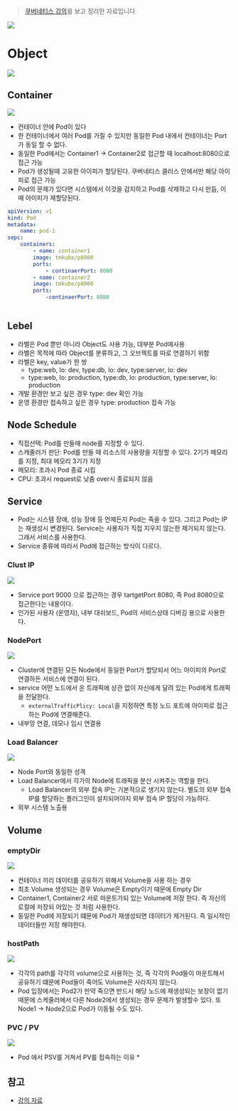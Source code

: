 > [쿠버네티스 강의](https://kubetm.github.io/practice/beginner/gettingstarted-kubernetes/)를 보고 정리한 자료입니다.

![](https://github.com/cheese10yun/TIL/blob/master/assets/kubernetes-controller.png?raw=true)

# Object
![](https://github.com/cheese10yun/TIL/blob/master/assets/kubernetes-object.png?raw=true)


## Container
![](https://github.com/cheese10yun/TIL/blob/master/assets/kubernetes-container.png?raw=true)

* 컨테이너 안에 Pod이 있다
* 한 컨테이너에서 여러 Pod를 가질 수 있지만 동일한 Pod 내에서 컨테이너는 Port가 동일 할 수 없다.
* 동일한 Pod에서는 Container1 -> Container2로 접근할 때 localhost:8080으로 접근 가능
* Pod가 생성될때 고유한 아이피가 할당된다. 쿠버네티스 클러스 안에서만 해당 아이피로 접근 가능
* Pod의 문제가 있다면 시스템에서 이것을 감지하고 Pod를 삭제하고 다시 만듬, 이때 아이피가 재할당된다.

```yml
apiVersion: v1
kind: Pod
metadata:
    name: pod-1
sepc:
    containers:
        - name: container1
        image: tmkube/p8000
        ports:
            - continaerPort: 8000
        - name: container2
        image: tmkube/p8000
        ports:
            -continaerPort: 8080
        
```

## Lebel
* 라벨은 Pod 뿐만 아니라 Object도 사용 가능, 대부분 Pod에사용
* 라벨은 목적에 따라 Object를 분류하고, 그 오브젝트를 따로 연결하기 위함
* 라벨은 key, value가 한 쌍
  * type:web, lo: dev, type:db, lo: dev, type:server, lo: dev
  * type:web, lo: production, type:db, lo: production, type:server, lo: production
* 개발 환경만 보고 싶은 경우 type: dev 확인 가능
* 운영 환경만 접속하고 싶은 경우 type: production 접속 가능

## Node Schedule
* 직접선택: Pod를 만들때 node를 지정할 수 있다. 
* 스캐줄러가 판단: Pod를 만들 때 리소스의 사용량을 지정할 수 있다. 2기가 메모리를 지정, 최대 메모리 3기가 지정
* 메모리: 초과시 Pod 종료 시킴
* CPU: 초과시 request로 낮춤 over시 종료되지 않음

## Service
* Pod는 시스템 장애, 성능 장애 등 언제든지 Pod는 죽을 수 있다. 그리고 Pod는 IP는 재생성시 변경된다. Service는 사용자가 직접 지우지 않는한 제거되지 않는다. 그래서 서비스를 사용한다.
* Service 종류에 따라서 Pod에 접근하는 방식이 다르다.


### Clust IP
![](../assets/kubernetes-clust-ip.png)
* Service port 9000 으로 접근하는 경우 tartgetPort 8080, 즉 Pod 8080으로 접근한다는 내용이다.
* 인가된 사용자 (운영자), 내부 대쉬보드, Pod의 서비스상태 디버깅 용으로 사용한다.

### NodePort
![](../assets/kubernetes-node.png)
* Cluster에 연결된 모든 Node에서 동일한 Port가 할당되서 어느 아이피의 Port로 연결하든 서비스에 연결이 된다.
* service 어떤 노드에서 온 트래픽에 상관 없이 자신에게 달려 있는 Pod에게 트래픽을 전달한다.
  * `externalTrafficPlicy: Local`을 지정하면 특정 노드 포트에 아이피로 접근하는 Pod에 연결해준다.
* 내부망 연결, 데모나 임시 연결용

### Load Balancer
![](../assets/kubernetes-load-balancer.png)
* Node Port와 동일한 성격
* Load Balancer에서 각가의 Node에 트래픽을 분산 시켜주는 역할을 한다.
  * Load Balancer의 외부 접속 IP는 기본적으로 생기지 않는다. 별도의 외부 접속 IP를 할당하는 플러그인이 설치되어야지 외부 접속 IP 할당이 가능하다.
* 외부 시스템 노출용


## Volume

### emptyDir
![](../assets/kubernetes-volume-empdir.png)

* 컨테이너 끼리 데이터를 공유하기 위해서 Volume을 사용 하는 경우
* 최초 Volume 생성되는 경우 Volume은 Empty이기 때문에 Empty Dir
* Container1, Container2 서로 마운트가되 있는 Volume에 저장 한다. 즉 자신의 로컬에 저장되 어있는 것 처럼 사용한다.
* 동일한 Pod에 저장되기 떄문에 Pod가 재생성되면 데이터가 제거된다. 즉 일시적인 데이터들만 저장 해야한다.

### hostPath
![](../assets/kubernetes-volume-host-path.png)
* 각각의 path를 각각의 volume으로 사용하는 것, 즉 각각의 Pod들이 마운트해서 공유하기 떄문에 Pod들이 죽어도 Volume은 사라지지 않는다.
* Pod 입장에서는 Pod2가 만약 죽으면 반드시 해당 노드에 재생성되는 보장이 없기 때문에 스케줄러에서 다른 Node2에서 생성되는 경우 문제가 발생할수 있다. 또 Node1 -> Node2으로 Pod가 이동될 수도 있다.



### PVC / PV
![](../assets/kubernetes-volume-PVC.png)
* Pod 에서 PSV를 거쳐서 PV를 접속하는 이유
  * 

## 참고
* [강의 자료](https://kubetm.github.io/practice/beginner/gettingstarted-kubernetes/)